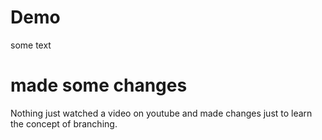 # Demo

some text


# made some changes

Nothing just watched a video on youtube and made changes just to learn the concept of branching.